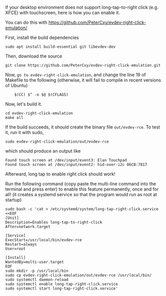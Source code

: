 If your desktop environment does not support long-tap-to-right click (e.g. XFCE) with touchscreen, here is how you can enable it.

You can do this with https://github.com/PeterCxy/evdev-right-click-emulation/

First, install the build dependencies
```
sudo apt install build-essential git libevdev-dev
```
Then, download the source
```
git clone https://github.com/PeterCxy/evdev-right-click-emulation.git
```

Now, `go to evdev-right-click-emulation`, and change the line 19 of Makefile to the following (otherwise, it will fail to compile in recent versions of Ubuntu)
```
 	$(CC) $^ -o $@ $(CFLAGS)
```

Now, let's build it.

```
cd evdev-right-click-emulation
make all
```

If the build succeeds, it should create the binary file `out/evdev-rce`. To test it, run it with sudo,
```
sudo evdev-right-click-emulation/out/evdev-rce 
```
which should produce an output like
```
Found touch screen at /dev/input/event3: Elan Touchpad
Found touch screen at /dev/input/event2: hid-over-i2c 06CB:7817
```
Afterward, long tap to enable right click should work!

Run the following command (copy paste the multi-line command into the terminal and press enter) to enable this feature permanently, once and for all! 
(it creates a systemd service so that the program would run as root at startup)

```
sudo bash -c 'cat > /etc/systemd/system/long-tap-right-click.service <<EOF
[Unit]
Description=Enables long-tap-to-right-click
After=network.target

[Service]
ExecStart=/usr/local/bin/evdev-rce
Restart=always
User=root

[Install]
WantedBy=multi-user.target
EOF
sudo mkdir -p /usr/local/bin
sudo cp evdev-right-click-emulation/out/evdev-rce /usr/local/bin/
sudo systemctl daemon-reload
sudo systemctl enable long-tap-right-click.service
sudo systemctl start long-tap-right-click.service'
```
